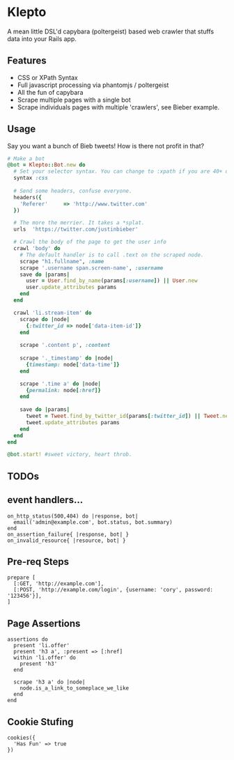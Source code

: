 # Klepto

A mean little DSL'd capybara (poltergeist) based web crawler that stuffs data into your Rails app.

## Features 

* CSS or XPath Syntax
* Full javascript processing via phantomjs / poltergeist
* All the fun of capybara
* Scrape multiple pages with a single bot
* Scrape individuals pages with multiple 'crawlers', see Bieber example.

## Usage
Say you want a bunch of Bieb tweets! How is there not profit in that?

```ruby
# Make a bot
@bot = Klepto::Bot.new do
  # Set your selector syntax. You can change to :xpath if you are 40+ or love C#.
  syntax :css
  
  # Send some headers, confuse everyone.
  headers({
    'Referer'     => 'http://www.twitter.com'
  })  

  # The more the merrier. It takes a *splat.
  urls  'https://twitter.com/justinbieber'

  # Crawl the body of the page to get the user info
  crawl 'body' do
    # The default handler is to call .text on the scraped node.
    scrape "h1.fullname", :name
    scrape '.username span.screen-name', :username
    save do |params|
      user = User.find_by_name(params[:username]) || User.new
      user.update_attributes params
    end
  end

  crawl 'li.stream-item' do
    scrape do |node|
      {:twitter_id => node['data-item-id']}
    end
    
    scrape '.content p', :content
    
    scrape '._timestamp' do |node|
      {timestamp: node['data-time']}
    end

    scrape '.time a' do |node|
      {permalink: node[:href]}
    end
        
    save do |params|
      tweet = Tweet.find_by_twitter_id(params[:twitter_id]) || Tweet.new
      tweet.update_attributes params
    end
  end  
end

@bot.start! #sweet victory, heart throb.
```



## TODOs

event handlers...
--------------------

    on_http_status(500,404) do |response, bot|
      email('admin@example.com', bot.status, bot.summary)
    end
    on_assertion_failure{ |response, bot| }
    on_invalid_resource{ |resource, bot| }

Pre-req Steps
--------------------  

    prepare [
      [:GET, 'http://example.com'],
      [:POST, 'http://example.com/login', {username: 'cory', password: '123456'}],
    ]

Page Assertions
--------------------

    assertions do
      present 'li.offer'
      present 'h3 a', :present => [:href]
      within 'li.offer' do
        present 'h3'
      end

      scrape 'h3 a' do |node|
        node.is_a_link_to_someplace_we_like
      end    
    end

Cookie Stufing
-------------------

    cookies({
      'Has Fun' => true
    })  
